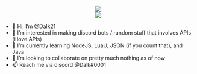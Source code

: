 <p align="center">
  <img src="https://github-readme-stats.vercel.app/api/top-langs/?username=Dalk21&title_color=ffffff&text_color=ffffff&bg_color=222222"/><br>
  <img src="https://github-readme-stats.vercel.app/api?username=Dalk21&&show_icons=true&title_color=ffffff&icon_color=ff9900&text_color=ffffff&bg_color=222222"/>
</p>

- 👋 Hi, I’m @Dalk21
- 👀 I’m interested in making discord bots / random stuff that involves APIs (i love APIs)
- 🌱 I’m currently learning NodeJS, LuaU, JSON (if you count that), and Java
- 💞️ I’m looking to collaborate on pretty much nothing as of now
- 📫 Reach me via discord @Dalk#0001

<!---
Dalk21/Dalk21 is a ✨ special ✨ repository because its `README.md` (this file) appears on your GitHub profile.
